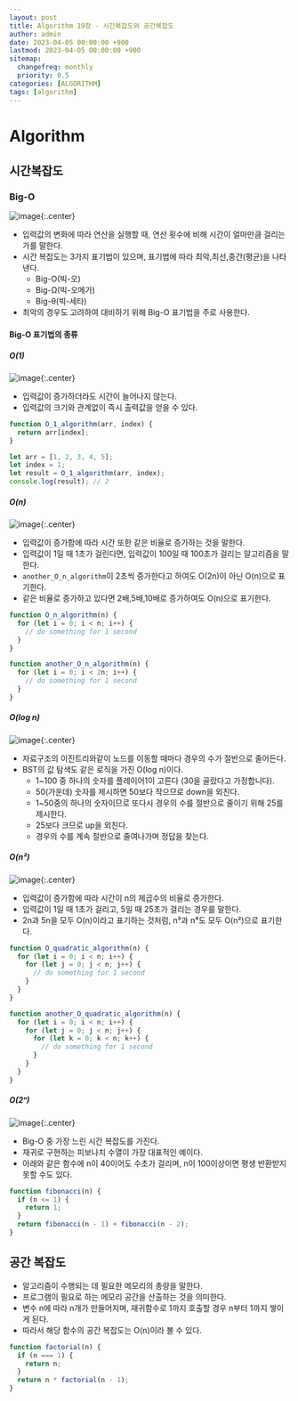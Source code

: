 ```yaml
---
layout: post
title: Algorithm 19장 - 시간복잡도와 공간복잡도
author: admin
date: 2023-04-05 00:00:00 +900
lastmod: 2023-04-05 00:00:00 +900
sitemap:
  changefreq: monthly
  priority: 0.5
categories: [ALGORITHM]
tags: [algorithm]
---
```


# Algorithm

## 시간복잡도

### Big-O

![image](https://user-images.githubusercontent.com/118104644/229953890-31c89c51-ea5b-4242-b682-8a896770a892.png){:.center}

- 입력값의 변화에 따라 연산을 실행할 때, 연산 횟수에 비해 시간이 얼마만큼 걸리는가를 말한다.
- 시간 복잡도는 3가지 표기법이 있으며, 표기법에 따라 최악,최선,중간(평균)을 나타낸다.
  - Big-O(빅-오)
  - Big-Ω(빅-오메가)
  - Big-θ(빅-세타)
- 최악의 경우도 고려하여 대비하기 위해 Big-O 표기법을 주로 사용한다.

#### Big-O 표기법의 종류

##### O(1)

![image](https://user-images.githubusercontent.com/118104644/229954622-5ff1b62d-60f2-4cc6-b658-052ce03820b3.png){:.center}

- 입력값이 증가하더라도 시간이 늘어나지 않는다.
- 입력값의 크기와 관계없이 즉시 출력값을 얻을 수 있다.

```js
function O_1_algorithm(arr, index) {
  return arr[index];
}

let arr = [1, 2, 3, 4, 5];
let index = 1;
let result = O_1_algorithm(arr, index);
console.log(result); // 2
```

##### O(n)

![image](https://user-images.githubusercontent.com/118104644/229954965-c1880aad-b5d1-42d6-8dd4-7aac456a8b2c.png){:.center}

- 입력값이 증가함에 따라 시간 또한 같은 비율로 증가하는 것을 말한다.
- 입력값이 1일 때 1초가 걸린다면, 입력값이 100일 때 100초가 걸리는 알고리즘을 말한다.
- `another_O_n_algorithm`이 2초씩 증가한다고 하여도 O(2n)이 아닌 O(n)으로 표기한다.
- 같은 비율로 증가하고 있다면 2배,5배,10배로 증가하여도 O(n)으로 표기한다.

```js
function O_n_algorithm(n) {
  for (let i = 0; i < n; i++) {
    // do something for 1 second
  }
}

function another_O_n_algorithm(n) {
  for (let i = 0; i < 2n; i++) {
    // do something for 1 second
  }
}
```

##### O(log n)

![image](https://user-images.githubusercontent.com/118104644/229955480-25a154b0-0611-425c-8cca-8b9b3d4b216b.png){:.center}

- 자료구조의 이진트리와같이 노드를 이동할 때마다 경우의 수가 절반으로 줄어든다.
- BST의 값 탐색도 같은 로직을 가진 O(log n)이다.
  - 1~100 중 하나의 숫자를 플레이어1이 고른다 (30을 골랐다고 가정합니다).
  - 50(가운데) 숫자를 제시하면 50보다 작으므로 down을 외친다.
  - 1~50중의 하나의 숫자이므로 또다시 경우의 수를 절반으로 줄이기 위해 25를 제시한다.
  - 25보다 크므로 up을 외친다.
  - 경우의 수를 계속 절반으로 줄여나가며 정답을 찾는다.

##### O(n²)

![image](https://user-images.githubusercontent.com/118104644/229955845-b763eb6d-82ff-42b4-bc17-60feec77b9c1.png){:.center}

- 입력값이 증가함에 따라 시간이 n의 제곱수의 비율로 증가한다.
- 입력값이 1일 때 1초가 걸리고, 5일 때 25초가 걸리는 경우를 말한다.
- 2n과 5n을 모두 O(n)이라고 표기하는 것처럼, n³과 n⁴도 모두 O(n²)으로 표기한다.

```js
function O_quadratic_algorithm(n) {
  for (let i = 0; i < n; i++) {
    for (let j = 0; j < n; j++) {
      // do something for 1 second
    }
  }
}

function another_O_quadratic_algorithm(n) {
  for (let i = 0; i < n; i++) {
    for (let j = 0; j < n; j++) {
      for (let k = 0; k < n; k++) {
        // do something for 1 second
      }
    }
  }
}
```

##### O(2ⁿ)

![image](https://user-images.githubusercontent.com/118104644/229956114-644b03bc-cd6c-4bd0-b70a-93aded65387d.png){:.center}

- Big-O 중 가장 느린 시간 복잡도를 가진다.
- 재귀로 구현하는 피보나치 수열이 가장 대표적인 예이다.
- 아래와 같은 함수에 n이 40이어도 수초가 걸리며, n이 100이상이면 평생 반환받지 못할 수도 있다.

```js
function fibonacci(n) {
  if (n <= 1) {
    return 1;
  }
  return fibonacci(n - 1) + fibonacci(n - 2);
}
```

## 공간 복잡도

- 알고리즘이 수행되는 데 필요한 메모리의 총량을 말한다.
- 프로그램이 필요로 하는 메모리 공간을 산출하는 것을 의미한다.
- 변수 n에 따라 n개가 만들어지며, 재귀함수로 1까지 호출할 경우 n부터 1까지 쌓이게 된다.
- 따라서 해당 함수의 공간 복잡도는 O(n)이라 볼 수 있다.

```js
function factorial(n) {
  if (n === 1) {
    return n;
  }
  return n * factorial(n - 1);
}
```
